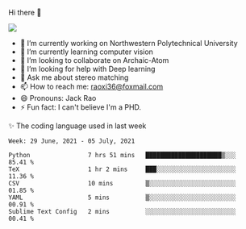 Hi there 👋

![](https://github-readme-stats.vercel.app/api?username=Raohaocheng)

- 🔭 I’m currently working on Northwestern Polytechnical University
- 🌱 I’m currently learning computer vision
- 👯 I’m looking to collaborate on Archaic-Atom
- 🤔 I’m looking for help with Deep learning
- 💬 Ask me about stereo matching
- 📫 How to reach me: raoxi36@foxmail.com
- 😄 Pronouns: Jack Rao
- ⚡ Fun fact: I can't believe I'm a PHD.

✨ The coding language used in last week
<!--START_SECTION:waka-->
```text
Week: 29 June, 2021 - 05 July, 2021

Python                7 hrs 51 mins   █████████████████████▒░░░   85.41 % 
TeX                   1 hr 2 mins     ███░░░░░░░░░░░░░░░░░░░░░░   11.36 % 
CSV                   10 mins         ▒░░░░░░░░░░░░░░░░░░░░░░░░   01.85 % 
YAML                  5 mins          ▒░░░░░░░░░░░░░░░░░░░░░░░░   00.91 % 
Sublime Text Config   2 mins          ░░░░░░░░░░░░░░░░░░░░░░░░░   00.41 % 
```
<!--END_SECTION:waka-->


